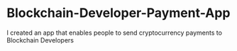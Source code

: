 # Blockchain-Developer-Payment-App
I created an app that enables people to send cryptocurrency payments to Blockchain Developers
